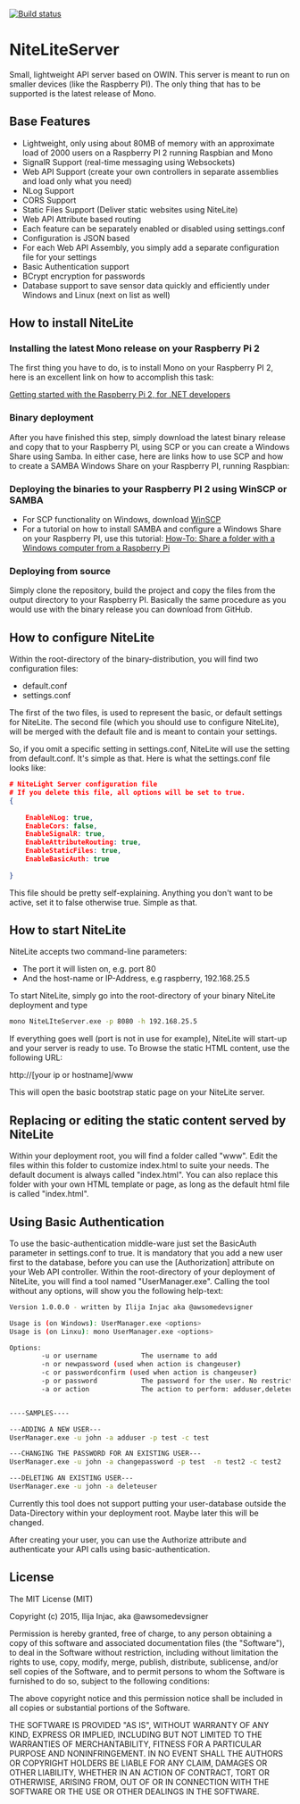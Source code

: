 [![Build status](https://ci.appveyor.com/api/projects/status/vwx47ij8p53leac8?svg=true)](https://ci.appveyor.com/project/Injac/niteliteserver) 


# NiteLiteServer

Small, lightweight API server based on OWIN. This server is meant to run on smaller devices (like the Raspberry PI). The only thing that has to be supported is the latest release of Mono. 

## Base Features

* Lightweight, only using about 80MB of memory with an approximate load of 2000 users on a Raspberry PI 2 running Raspbian and Mono
* SignalR Support (real-time messaging using Websockets)
* Web API Support (create your own controllers in separate assemblies and load only what you need)
* NLog Support 
* CORS Support
* Static Files Support (Deliver static websites using NiteLite)
* Web API Attribute based routing
* Each feature can be separately enabled or disabled using settings.conf
* Configuration is JSON based
* For each Web API Assembly, you simply add a separate configuration file for your settings
* Basic Authentication support
* BCrypt encryption for passwords
* Database support to save sensor data quickly and efficiently under Windows and Linux (next on list as well)

## How to install NiteLite

### Installing the latest Mono release on your Raspberry Pi 2

The first thing you have to do, is to install Mono on your Raspberry PI 2, here is an excellent link on how to accomplish this task:

[Getting started with the Raspberry Pi 2, for .NET developers](http://j.tlns.be/2015/02/04/getting-started-with-the-raspberry-pi-2-for-net-developers/ "Jahn Tielens Blog")

### Binary deployment

After you have finished this step, simply download the latest binary release and copy that to your Raspberry PI, using SCP or you can create a Windows Share using Samba. In either case, here are links how to use SCP and how to create a SAMBA Windows Share on your Raspberry PI, running Raspbian:

### Deploying the binaries to your Raspberry PI 2 using WinSCP or SAMBA

* For SCP functionality on Windows, download [WinSCP](https://winscp.net/eng/download.php)
* For a tutorial on how to install SAMBA and configure a Windows Share on your Raspberry PI, use this tutorial:  [How-To: Share a folder with a Windows computer from a Raspberry Pi](http://raspberrypihq.com/how-to-share-a-folder-with-a-windows-computer-from-a-raspberry-pi/)

### Deploying from source

Simply clone the repository, build the project and copy the files from the output directory to your Raspberry PI. Basically the same procedure as you would use with the binary release you can download from GitHub.

## How to configure NiteLite

Within the root-directory of the binary-distribution, you will find two configuration files:

* default.conf
* settings.conf

The first of the two files, is used to represent the basic, or default settings for NiteLite. The second file (which you should use to configure NiteLite), will be merged with the default file and is meant to contain your settings.

So, if you omit a specific setting in settings.conf, NiteLite will use the setting from default.conf. It's simple as that. Here is what the settings.conf file looks like:

```json
# NiteLight Server configuration file
# If you delete this file, all options will be set to true.
{
      
    EnableNLog: true,
    EnableCors: false,
    EnableSignalR: true,
    EnableAttributeRouting: true,
	EnableStaticFiles: true,
	EnableBasicAuth: true
    
}
```

This file should be pretty self-explaining. Anything you don't want to be active, set it to false otherwise true. Simple as that.

## How to start NiteLite

NiteLite accepts two command-line parameters:

* The port it will listen on, e.g. port 80
* And the host-name or IP-Address, e.g raspberry, 192.168.25.5

To start NiteLite, simply go into the root-directory of your binary NiteLite deployment and type

```bash
mono NiteLIteServer.exe -p 8080 -h 192.168.25.5
```

If everything goes well (port is not in use for example), NiteLite will start-up and your server is ready to use. To Browse the static HTML content, use the following URL:

http://[your ip or hostname]/www

This will open the basic bootstrap static page on your NiteLite server.

## Replacing or editing the static content served by NiteLite

Within your deployment root, you will find a folder called "www". Edit the files within this folder to customize index.html to suite your needs. The default document is always called "index.html". You can also replace this folder with your own HTML template or page, as long as the default html file is called "index.html".

## Using Basic Authentication

To use the basic-authentication middle-ware just set the BasicAuth parameter in settings.conf to true. It is mandatory that you add a new user first to the database, before you can use the [Authorization] attribute on your Web API controller. Within the root-directory of your deployment of NiteLite, you will find a tool named "UserManager.exe". Calling the tool without any options, will show you the following help-text:

```bash
Version 1.0.0.0 - written by Ilija Injac aka @awsomedevsigner

Usage is (on Windows): UserManager.exe <options>
Usage is (on Linxu): mono UserManager.exe <options>

Options:
        -u or username           The username to add
        -n or newpassword (used when action is changeuser)
        -c or passwordconfirm (used when action is changeuser)
        -p or password           The password for the user. No restrictions here. At least 8 characters are good, combined with special characters.
        -a or action             The action to perform: adduser,deleteuser,changepassword.


----SAMPLES----

---ADDING A NEW USER---
UserManager.exe -u john -a adduser -p test -c test

---CHANGING THE PASSWORD FOR AN EXISTING USER---
UserManager.exe -u john -a changepassword -p test  -n test2 -c test2

---DELETING AN EXISTING USER---
UserManager.exe -u john -a deleteuser

```
Currently this tool does not support putting your user-database outside the Data-Directory within your deployment root. Maybe later this will be changed.

After creating your user, you can use the Authorize attribute and authenticate your API calls using basic-authentication.


## License

The MIT License (MIT)

Copyright (c) 2015, Ilija Injac, aka @awsomedevsigner

Permission is hereby granted, free of charge, to any person obtaining a copy
 of this software and associated documentation files (the "Software"), to deal
 in the Software without restriction, including without limitation the rights
 to use, copy, modify, merge, publish, distribute, sublicense, and/or sell
 copies of the Software, and to permit persons to whom the Software is
 furnished to do so, subject to the following conditions:

The above copyright notice and this permission notice shall be included in
 all copies or substantial portions of the Software.

THE SOFTWARE IS PROVIDED "AS IS", WITHOUT WARRANTY OF ANY KIND, EXPRESS OR
 IMPLIED, INCLUDING BUT NOT LIMITED TO THE WARRANTIES OF MERCHANTABILITY,
 FITNESS FOR A PARTICULAR PURPOSE AND NONINFRINGEMENT. IN NO EVENT SHALL THE
 AUTHORS OR COPYRIGHT HOLDERS BE LIABLE FOR ANY CLAIM, DAMAGES OR OTHER
 LIABILITY, WHETHER IN AN ACTION OF CONTRACT, TORT OR OTHERWISE, ARISING FROM,
 OUT OF OR IN CONNECTION WITH THE SOFTWARE OR THE USE OR OTHER DEALINGS IN
 THE SOFTWARE.







